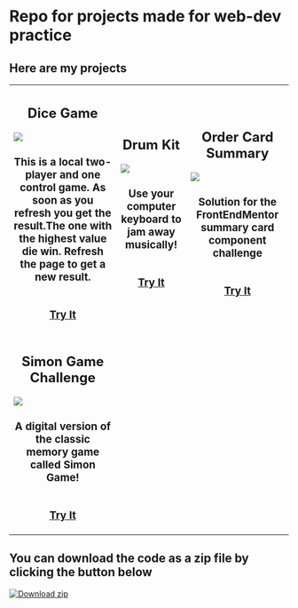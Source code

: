 # Repo for projects made for web-dev practice

## Here are my projects 

<!--START_SECTION:data-section-->
<table width="100%"><tr><td align="center"><div style="display:flex; flex-direction: column;"><h2>Dice Game</h2><img src="https://user-images.githubusercontent.com/78051214/136400543-41b561d8-7c45-4cfc-9530-bab7fcf1ed03.png" /><h3>This is a local two-player and one control game. As soon as you refresh you get the result.The one with the highest value die win. Refresh the page to get a new result.</h3><h3><a href="https://utkarsh1311.github.io/web-dev-practice/dice-kit/index.html">Try It</a></h3></div></td><td align="center"><div style="display:flex; flex-direction: column;"><h2>Drum Kit</h2><img src="https://user-images.githubusercontent.com/78051214/136400550-83b6c1d8-640e-4c3e-97dd-d87c9d01fd94.png" /><h3>Use your computer keyboard to jam away musically!</h3><h3><a href="https://utkarsh1311.github.io/web-dev-practice/drum-kit/index.html">Try It</a></h3></div></td><td align="center"><div style="display:flex; flex-direction: column;"><h2>Order Card Summary</h2><img src="https://github.com/utkarsh1311/web-dev-practice/blob/main/order-summary-component-main/design/screenshot.png" /><h3>Solution for the FrontEndMentor summary card component challenge</h3><h3><a href="https://utkarsh1311.github.io/web-dev-practice/order-summary-component-main/index.html">Try It</a></h3></div></td></tr><tr><td align="center"><div style="display:flex; flex-direction: column;"><h2>Simon Game Challenge</h2><img src="https://user-images.githubusercontent.com/78051214/136666897-847da8e6-a922-4c72-81ec-b5776b4e2699.png" /><h3>A digital version of the classic memory game called Simon Game! </h3><h3><a href="https://utkarsh1311.github.io/web-dev-practice/Simon%20Game%20Challenge%20Starting%20Files/index.html">Try It</a></h3></div></td><td></td><td></td></tr></table>
<!--END_SECTION:data-section-->

## You can download the code as a zip file by clicking the button below
<!-- BEGIN LATEST DOWNLOAD BUTTON -->
[![Download zip](https://custom-icon-badges.herokuapp.com/badge/-Download-blue?style=for-the-badge&logo=download&logoColor=white "Download zip")](https://github.com/utkarsh1311/web-dev-practice/archive/.zip)
<!-- END LATEST DOWNLOAD BUTTON -->
